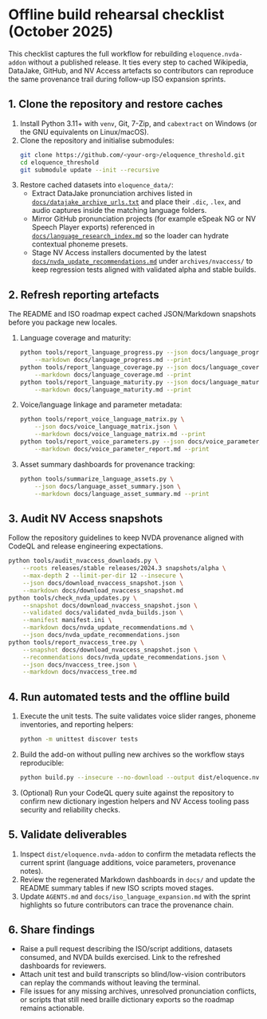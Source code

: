 # Offline build rehearsal checklist (October 2025)

This checklist captures the full workflow for rebuilding `eloquence.nvda-addon`
without a published release.  It ties every step to cached Wikipedia, DataJake,
GitHub, and NV Access artefacts so contributors can reproduce the same
provenance trail during follow-up ISO expansion sprints.

## 1. Clone the repository and restore caches

1. Install Python 3.11+ with `venv`, Git, 7-Zip, and `cabextract` on Windows (or
   the GNU equivalents on Linux/macOS).
2. Clone the repository and initialise submodules:
   ```bash
   git clone https://github.com/<your-org>/eloquence_threshold.git
   cd eloquence_threshold
   git submodule update --init --recursive
   ```
3. Restore cached datasets into `eloquence_data/`:
   - Extract DataJake pronunciation archives listed in
     [`docs/datajake_archive_urls.txt`](docs/datajake_archive_urls.txt) and place
     their `.dic`, `.lex`, and audio captures inside the matching language
     folders.
   - Mirror GitHub pronunciation projects (for example eSpeak NG or NV Speech
     Player exports) referenced in
     [`docs/language_research_index.md`](docs/language_research_index.md) so the
     loader can hydrate contextual phoneme presets.
   - Stage NV Access installers documented by the latest
     [`docs/nvda_update_recommendations.md`](docs/nvda_update_recommendations.md)
     under `archives/nvaccess/` to keep regression tests aligned with validated
     alpha and stable builds.

## 2. Refresh reporting artefacts

The README and ISO roadmap expect cached JSON/Markdown snapshots before you
package new locales.

1. Language coverage and maturity:
   ```bash
   python tools/report_language_progress.py --json docs/language_progress.json \
       --markdown docs/language_progress.md --print
   python tools/report_language_coverage.py --json docs/language_coverage.json \
       --markdown docs/language_coverage.md --print
   python tools/report_language_maturity.py --json docs/language_maturity.json \
       --markdown docs/language_maturity.md --print
   ```
2. Voice/language linkage and parameter metadata:
   ```bash
   python tools/report_voice_language_matrix.py \
       --json docs/voice_language_matrix.json \
       --markdown docs/voice_language_matrix.md --print
   python tools/report_voice_parameters.py --json docs/voice_parameter_report.json \
       --markdown docs/voice_parameter_report.md --print
   ```
3. Asset summary dashboards for provenance tracking:
   ```bash
   python tools/summarize_language_assets.py \
       --json docs/language_asset_summary.json \
       --markdown docs/language_asset_summary.md --print
   ```

## 3. Audit NV Access snapshots

Follow the repository guidelines to keep NVDA provenance aligned with CodeQL and
release engineering expectations.

```bash
python tools/audit_nvaccess_downloads.py \
    --roots releases/stable releases/2024.3 snapshots/alpha \
    --max-depth 2 --limit-per-dir 12 --insecure \
    --json docs/download_nvaccess_snapshot.json \
    --markdown docs/download_nvaccess_snapshot.md
python tools/check_nvda_updates.py \
    --snapshot docs/download_nvaccess_snapshot.json \
    --validated docs/validated_nvda_builds.json \
    --manifest manifest.ini \
    --markdown docs/nvda_update_recommendations.md \
    --json docs/nvda_update_recommendations.json
python tools/report_nvaccess_tree.py \
    --snapshot docs/download_nvaccess_snapshot.json \
    --recommendations docs/nvda_update_recommendations.json \
    --json docs/nvaccess_tree.json \
    --markdown docs/nvaccess_tree.md
```

## 4. Run automated tests and the offline build

1. Execute the unit tests.  The suite validates voice slider ranges, phoneme
   inventories, and reporting helpers:
   ```bash
   python -m unittest discover tests
   ```
2. Build the add-on without pulling new archives so the workflow stays
   reproducible:
   ```bash
   python build.py --insecure --no-download --output dist/eloquence.nvda-addon
   ```
3. (Optional) Run your CodeQL query suite against the repository to confirm new
   dictionary ingestion helpers and NV Access tooling pass security and
   reliability checks.

## 5. Validate deliverables

1. Inspect `dist/eloquence.nvda-addon` to confirm the metadata reflects the
   current sprint (language additions, voice parameters, provenance notes).
2. Review the regenerated Markdown dashboards in `docs/` and update the README
   summary tables if new ISO scripts moved stages.
3. Update `AGENTS.md` and `docs/iso_language_expansion.md` with the sprint
   highlights so future contributors can trace the provenance chain.

## 6. Share findings

* Raise a pull request describing the ISO/script additions, datasets consumed,
  and NVDA builds exercised.  Link to the refreshed dashboards for reviewers.
* Attach unit test and build transcripts so blind/low-vision contributors can
  replay the commands without leaving the terminal.
* File issues for any missing archives, unresolved pronunciation conflicts, or
  scripts that still need braille dictionary exports so the roadmap remains
  actionable.
